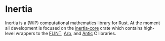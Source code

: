 # Inertia

Inertia is a (WIP) computational mathematics library for Rust. At the moment all development is focused on the [inertia-core](https://github.com/wjyoumans/inertia-core) crate which contains high-level wrappers to the [FLINT](https://flintlib.org/doc/), [Arb](https://arblib.org/), and [Antic](https://github.com/wbhart/antic) C libraries.
